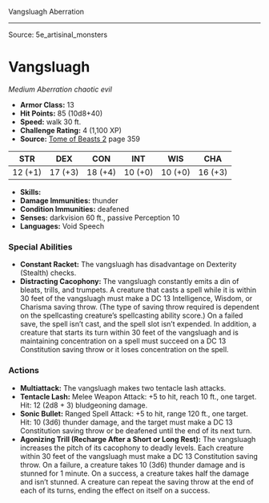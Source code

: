 <MonsterName/>Vangsluagh</MonsterName>
<CreatureType/>Aberration</CreatureType>



---

Source: 5e_artisinal_monsters

# Vangsluagh

*Medium* *Aberration* *chaotic evil*

- **Armor Class:** 13
- **Hit Points:** 85 (10d8+40)
- **Speed:** walk 30 ft.
- **Challenge Rating:** 4 (1,100 XP)
- **Source:** [Tome of Beasts 2](https://koboldpress.com/kpstore/product/tome-of-beasts-2-for-5th-edition) page 359

| STR | DEX | CON | INT | WIS | CHA |
| --- | --- | --- | --- | --- | --- |
| 12 (+1) | 17 (+3) | 18 (+4) | 10 (+0) | 10 (+0) | 16 (+3) |

- **Skills:** 
- **Damage Immunities:** thunder
- **Condition Immunities:** deafened
- **Senses:** darkvision 60 ft., passive Perception 10
- **Languages:** Void Speech

### Special Abilities

- **Constant Racket:** The vangsluagh has disadvantage on Dexterity (Stealth) checks.
- **Distracting Cacophony:** The vangsluagh constantly emits a din of bleats, trills, and trumpets. A creature that casts a spell while it is within 30 feet of the vangsluagh must make a DC 13 Intelligence, Wisdom, or Charisma saving throw. (The type of saving throw required is dependent on the spellcasting creature’s spellcasting ability score.) On a failed save, the spell isn’t cast, and the spell slot isn’t expended. In addition, a creature that starts its turn within 30 feet of the vangsluagh and is maintaining concentration on a spell must succeed on a DC 13 Constitution saving throw or it loses concentration on the spell.

### Actions

- **Multiattack:** The vangsluagh makes two tentacle lash attacks.
- **Tentacle Lash:** Melee Weapon Attack: +5 to hit, reach 10 ft., one target. Hit: 12 (2d8 + 3) bludgeoning damage.
- **Sonic Bullet:** Ranged Spell Attack: +5 to hit, range 120 ft., one target. Hit: 10 (3d6) thunder damage, and the target must make a DC 13 Constitution saving throw or be deafened until the end of its next turn.
- **Agonizing Trill (Recharge After a Short or Long Rest):** The vangsluagh increases the pitch of its cacophony to deadly levels. Each creature within 30 feet of the vangsluagh must make a DC 13 Constitution saving throw. On a failure, a creature takes 10 (3d6) thunder damage and is stunned for 1 minute. On a success, a creature takes half the damage and isn’t stunned. A creature can repeat the saving throw at the end of each of its turns, ending the effect on itself on a success.




